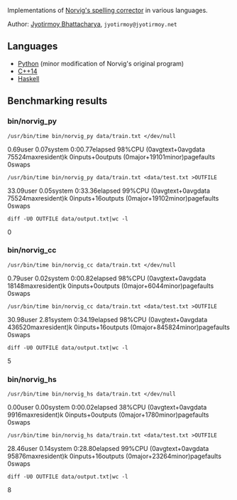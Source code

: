 Implementations of [Norvig's spelling corrector](http://norvig.com/spell-correct.html) in various languages.

Author: [Jyotirmoy Bhattacharya](http://www.jyotirmoy.net), `jyotirmoy@jyotirmoy.net`

## Languages
* [Python](https://github.com/jmoy/norvig-spell/blob/master/python2/norvig.py) (minor modification of Norvig's original program)
* [C++14](https://github.com/jmoy/norvig-spell/blob/master/cxx1y/norvig.cc)
* [Haskell](https://github.com/jmoy/norvig-spell/blob/master/haskell/norvig.hs)

## Benchmarking results

### bin/norvig_py

    /usr/bin/time bin/norvig_py data/train.txt </dev/null

0.69user 0.07system 0:00.77elapsed 98%CPU (0avgtext+0avgdata 75524maxresident)k
0inputs+0outputs (0major+19101minor)pagefaults 0swaps

    /usr/bin/time bin/norvig_py data/train.txt <data/test.txt >OUTFILE

33.09user 0.05system 0:33.36elapsed 99%CPU (0avgtext+0avgdata 75524maxresident)k
0inputs+16outputs (0major+19102minor)pagefaults 0swaps

    diff -U0 OUTFILE data/output.txt|wc -l

0

### bin/norvig_cc

    /usr/bin/time bin/norvig_cc data/train.txt </dev/null

0.79user 0.02system 0:00.82elapsed 98%CPU (0avgtext+0avgdata 18148maxresident)k
0inputs+0outputs (0major+6044minor)pagefaults 0swaps

    /usr/bin/time bin/norvig_cc data/train.txt <data/test.txt >OUTFILE

30.98user 2.81system 0:34.19elapsed 98%CPU (0avgtext+0avgdata 436520maxresident)k
0inputs+16outputs (0major+845824minor)pagefaults 0swaps

    diff -U0 OUTFILE data/output.txt|wc -l

5

### bin/norvig_hs

    /usr/bin/time bin/norvig_hs data/train.txt </dev/null

0.00user 0.00system 0:00.02elapsed 38%CPU (0avgtext+0avgdata 9916maxresident)k
0inputs+0outputs (0major+1780minor)pagefaults 0swaps

    /usr/bin/time bin/norvig_hs data/train.txt <data/test.txt >OUTFILE

28.46user 0.14system 0:28.80elapsed 99%CPU (0avgtext+0avgdata 95876maxresident)k
0inputs+16outputs (0major+23264minor)pagefaults 0swaps

    diff -U0 OUTFILE data/output.txt|wc -l

8
